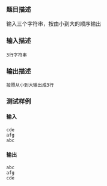### 题目描述

输入三个字符串，按由小到大的顺序输出

### 输入描述

```
3行字符串
```
### 输出描述

```
按照从小到大输出成3行
```

### 测试样例
#### 输入
```
cde
afg
abc

```
#### 输出
```
abc
afg
cde
```

